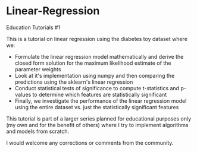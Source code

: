 # Linear-Regression
Education Tutorials #1

This is a tutorial on linear regression using the diabetes toy dataset where we:
- Formulate the linear regression model mathematically and derive the closed form solution for the maximum likelihood estimate of the parameter weights 
- Look at it's implementation using numpy and then comparing the predictions using the sklearn's linear regression
- Conduct statistical tests of significance to compute t-statistics and p-values to determine which features are statistically significant
- Finally, we investigate the performance of the linear regression model using the entire dataset vs. just the statistically significant features

This tutorial is part of a larger series planned for educational purposes only (my own and for the benefit of others) where I try to implement algorithms and models from scratch. 

I would welcome any corrections or comments from the community. 
